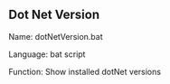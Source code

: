 ## Dot Net Version

Name: dotNetVersion.bat

Language: bat script

Function: Show installed dotNet versions

